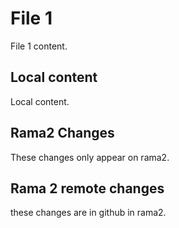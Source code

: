 # File 1
File 1 content.

## Local content
Local content.

## Rama2 Changes
These changes only appear on rama2.

## Rama 2 remote changes
these changes are in github in rama2.
